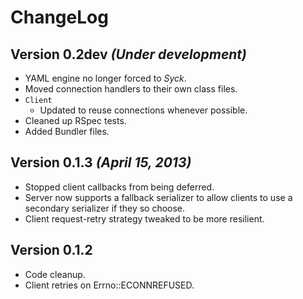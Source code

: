 # ChangeLog

## Version 0.2dev _(Under development)_

- YAML engine no longer forced to _Syck_.
- Moved connection handlers to their own class files.
- `Client`
    - Updated to reuse connections whenever possible.
- Cleaned up RSpec tests.
- Added Bundler files.

## Version 0.1.3 _(April 15, 2013)_

- Stopped client callbacks from being deferred.
- Server now supports a fallback serializer to allow clients to use a secondary
    serializer if they so choose.
- Client request-retry strategy tweaked to be more resilient.

## Version 0.1.2

- Code cleanup.
- Client retries on Errno::ECONNREFUSED.
